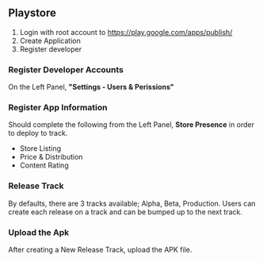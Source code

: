 ## Playstore 

1. Login with root account to https://play.google.com/apps/publish/
2. Create Application
3. Register developer 

### Register Developer Accounts

On the Left Panel, **"Settings - Users & Perissions"**

### Register App Information

Should complete the following from the Left Panel, **Store Presence** in order to deploy to track.

* Store Listing
* Price & Distribution
* Content Rating

### Release Track 

By defaults, there are 3 tracks available; Alpha, Beta, Production. 
Users can create each release on a track and can be bumped up to the next track.

### Upload the Apk

After creating a New Release Track, upload the APK file. 


